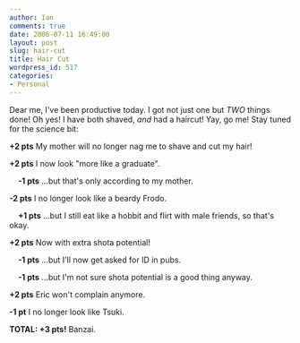 ```yaml
---
author: Ian
comments: true
date: 2006-07-11 16:49:00
layout: post
slug: hair-cut
title: Hair Cut
wordpress_id: 517
categories:
- Personal
---
```


Dear me, I've been productive today.  I got not just one but *TWO* things done!  Oh yes!  I have both shaved, <i>and</i> had a haircut!  Yay, go me!  Stay tuned for the science bit:  

<b>+2 pts</b> My mother will no longer nag me to shave and cut my hair!  

<b>+2 pts</b> I now look "more like a graduate".  

&nbsp;&nbsp;&nbsp;&nbsp;<b>-1 pts</b> ...but that's only according to my mother.  

<b>-2 pts</b> I no longer look like a beardy Frodo.  

&nbsp;&nbsp;&nbsp;&nbsp;<b>+1 pts</b> ...but I still eat like a hobbit and flirt with male friends, so that's okay.  

<b>+2 pts</b> Now with extra shota potential!  

&nbsp;&nbsp;&nbsp;&nbsp;<b>-1 pts</b> ...but I'll now get asked for ID in pubs.  

&nbsp;&nbsp;&nbsp;&nbsp;<b>-1 pts</b> ...but I'm not sure shota potential is a good thing anyway.  

<b>+2 pts</b> Eric won't complain anymore.  

<b>-1 pt</b> I no longer look like Tsuki.  

<b>TOTAL: +3 pts!</b> Banzai.
